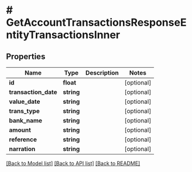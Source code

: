 # # GetAccountTransactionsResponseEntityTransactionsInner

## Properties

Name | Type | Description | Notes
------------ | ------------- | ------------- | -------------
**id** | **float** |  | [optional]
**transaction_date** | **string** |  | [optional]
**value_date** | **string** |  | [optional]
**trans_type** | **string** |  | [optional]
**bank_name** | **string** |  | [optional]
**amount** | **string** |  | [optional]
**reference** | **string** |  | [optional]
**narration** | **string** |  | [optional]

[[Back to Model list]](../../README.md#models) [[Back to API list]](../../README.md#endpoints) [[Back to README]](../../README.md)
